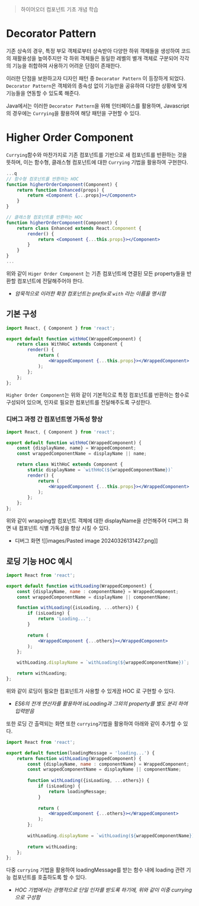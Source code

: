 > 하이어오더 컴포넌트 기초 개념 학습

# Decorator Pattern
기존 상속의 경우,  특정 부모 객체로부터 상속받아 다양한 하위 객체들을 생성하여 코드의 재활용성을 높여주지만 각 하위 객체들은 동일한 레벨의 별개 객체로 구분되어 각각의 기능을 취합하여 사용하기 어려운 단점이 존재한다.

이러한 단점을 보완하고자 디자인 패턴 중 `Decorator Pattern` 이 등장하게 되었다.
`Decorator Pattern`은 객체와의 종속성 없이 기능만을 공유하여 다양한 상황에 맞게 기능들을 연동할 수 있도록 해준다.

Java에서는 이러한 `Decorator Pattern`을 위해 인터페이스를 활용하며, Javascript의 경우에는 `Currying`을 활용하여 해당 패턴을 구현할 수 있다.

# Higher Order Component
`Currying`함수와 마찬가지로 기존 컴포넌트를 기반으로 새 컴포넌트를 반환하는 것을 뜻하며, 이는 함수형, 클래스형 컴포넌트에 대한 `Currying` 기법을 활용하여 구현한다.

```jsx
...q
// 함수형 컴포넌트를 반환하는 HOC
function higherOrderComponent(Component) {
    return function Enhanced(props) {
        return <Component {...props}></Component>
    }
}

// 클래스형 컴포넌트를 반환하는 HOC
function higherOrderComponent(Component) {
    return class Enhanced extends React.Component {
        render() {
            return <Component {...this.props}></Component>
        }
    }
}
...
```

위와 같이 `Higer Order Component` 는 기존 컴포넌트에 연결된 모든 property들을 반환할 컴포넌트에 전달해주어야 한다.
- *암묵적으로 이러한 확장 컴포넌트는 prefix로 `with` 라는 이름을 명시함*

## 기본 구성
```jsx
import React, { Component } from 'react';

export default function withHoC(WrappedComponent) {
    return class WithHoC extends Component {
        render() {
            return (
                <WrappedComponent {...this.props}></WrappedComponent>
            );
        };
    };
};
```

`Higher Order Component`는 위와 같이 기본적으로 특정 컴포넌트를 반환하는 함수로 구성되어 있으며, 인자로 필요한 컴포넌트를 전달해주도록 구성한다.

### 디버그 과정 간 컴포넌트명 가독성 향상
```jsx
import React, { Component } from 'react';

export default function withHoC(WrappedComponent) {
    const {displayName, name} = WrappedComponent;
    const wrappedComponentName = displayName || name;

    return class WithHoC extends Component {
        static displayName = `withHoC(${wrappedComponentName})`
        render() {
            return (
                <WrappedComponent {...this.props}></WrappedComponent>
            );
        };
    };
};
```

위와 같이 wrapping할 컴포넌트 객체에 대한 displayName을 선언해주어 디버그 화면 내 컴포넌트 식별 가독성을 향상 시킬 수 있다.
- 디버그 화면
	![[images/Pasted image 20240326131427.png]]

## 로딩 기능 HOC 예시
```jsx
import React from 'react';

export default function withLoading(WrappedComponent) {
    const {displayName, name : componentName} = WrappedComponent;
    const wrappedComponentName = displayName || componentName;

    function withLoading({isLoading, ...others}) {
        if (isLoading) {
            return 'Loading...';
        }
    
        return (
            <WrappedComponent {...others}></WrappedComponent>
        );
    };

    withLoading.displayName = `withLoading(${wrappedComponentName})`;

    return withLoading;
};
```

위와 같이 로딩이 필요한 컴포넌트가 사용할 수 있게끔 HOC 로 구현할 수 있다.
- *ES6의 전개 연산자를 활용하여 isLoading과 그외의 property를 별도 분리 하여 입력받음*

또한 로딩 간 출력되는 화면 또한 `currying`기법을 활용하여 아래와 같이 추가할 수 있다.

```jsx
import React from 'react';

export default function(loadingMessage = 'loading...') {
    return function withLoading(WrappedComponent) {
        const {displayName, name : componentName} = WrappedComponent;
        const wrappedComponentName = displayName || componentName;
    
        function withLoading({isLoading, ...others}) {
            if (isLoading) {
                return loadingMessage;
            }
        
            return (
                <WrappedComponent {...others}></WrappedComponent>
            );
        };
    
        withLoading.displayName = `withLoading(${wrappedComponentName})`;
    
        return withLoading;
    };
};
```

다중 `currying` 기법을 활용하여 loadingMessage를 받는 함수 내에 loading 관련 기능 컴포넌트를 호출하도록 할 수 있다.
- *HOC 기법에서는 관행적으로 단일 인자를 받도록 하기에, 위와 같이 이중 currying으로 구성함*

